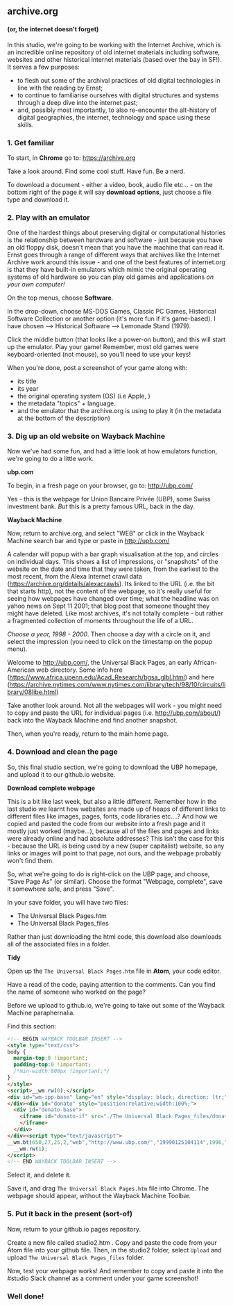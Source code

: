 ## archive.org
#### (or, the internet doesn't forget)

In this studio, we're going to be working with the Internet Archive, which is an incredible online repository of old internet materials including software, websites and other historical internet materials (based over the bay in SF!). It serves a few purposes:
- to flesh out some of the archival practices of old digital technologies in line with the reading by Ernst;
- to continue to familiarise ourselves with digital structures and systems through a deep dive into the internet past;
- and, possibly most importantly, to also re-encounter the alt-history of digital geographies, the internet, technology and space using these skills.

### 1. Get familiar

To start, in **Chrome** go to: https://archive.org

Take a look around. Find some cool stuff. Have fun. Be a nerd.

To download a document - either a video, book, audio file etc... - on the bottom right of the page it will say **download options**, just choose a file type and download it.  

### 2. Play with an emulator

One of the hardest things about preserving digital or computational histories is the relationship between hardware and software - just because you have an old floppy disk, doesn't mean that you have the machine that can read it. Ernst goes through a range of different ways that archives like the Internet Archive work around this issue - and one of the best features of internet.org is that they have built-in emulators which mimic the original operating systems of old hardware so you can play old games and applications *on your own computer!*

On the top menus, choose **Software**.

In the drop-down, choose MS-DOS Games, Classic PC Games, Historical Software Collection or another option (it's more fun if it's game-based). I have chosen --> Historical Software --> Lemonade Stand (1979).

Click the middle button (that looks like a power-on button), and this will start up the emulator. Play your game! Remember, most old games were keyboard-oriented (not mouse), so you'll need to use your keys!

When you're done, post a screenshot of your game along with:
- its title
- its year
- the original operating system (OS) (i.e Apple, )
- the metadata "topics" + language.
- and the emulator that the archive.org is using to play it (in the metadata at the bottom of the description)

### 3. Dig up an old website on Wayback Machine

Now we've had some fun, and had a little look at how emulators function, we're going to do a little work.

**ubp.com**

To begin, in a fresh page on your browser, go to: http://ubp.com/

Yes - this is the webpage for Union Bancaire Privée (UBP), some Swiss investment bank. *But* this is a pretty famous URL, back in the day.

**Wayback Machine**

Now, return to archive.org, and select "WEB" or click in the Wayback Machine search bar and type or paste in http://upb.com/

A calendar will popup with a bar graph visualisation at the top, and circles on individual days. This shows a list of impressions, or "snapshots" of the website on the date and time that they were taken, from the earliest to the most recent, from the Alexa Internet crawl data (https://archive.org/details/alexacrawls). Its linked to the URL (i.e. the bit that starts http), not the content of the webpage, so it's really useful for seeing how webpages have changed over time; what the headline was on yahoo news on Sept 11 2001; that blog post that someone thought they might have deleted. Like most archives, it's not totally complete - but rather a fragmented collection of moments throughout the life of a URL.

*Choose a year, 1998 - 2000*. Then choose a day with a circle on it, and select the impression (you need to click on the timestamp on the popup menu).

Welcome to http://ubp.com/, the Universal Black Pages, an early African-American web directory. Some info here (https://www.africa.upenn.edu/Acad_Research/bgsa_glbl.html) and here (https://archive.nytimes.com/www.nytimes.com/library/tech/98/10/circuits/library/08libe.html)

Take another look around. Not all the webpages will work - you might need to copy and paste the URL for individual pages (i.e. http://ubp.com/about/) back into the Wayback Machine and find another snapshot.  

Then, when you're ready, return to the main home page.

### 4. Download and clean the page   

So, this final studio section, we're going to download the UBP homepage, and upload it to our github.io website.

**Download complete webpage**

This is a bit like last week, but also a little different. Remember how in the last studio we learnt how websites are made up of heaps of different links to different files like images, pages, fonts, code libraries etc....? And how we copied and pasted the code from our website into a fresh page and it mostly just worked (maybe...), because all of the files and pages and links were already online and had absolute addresses? This isn't the case for this - because the URL is being used by a new (super capitalist) website, so any links or images will point to that page, not ours, and the webpage probably won't find them.

So, what we're going to do is right-click on the UBP page, and choose, "Save Page As" (or similar). Choose the format "Webpage, complete", save it somewhere safe, and press "Save".

In your save folder, you will have two files:
- The Universal Black Pages.htm
- The Universal Black Pages_files

Rather than just downloading the html code, this download also downloads all of the associated files in a folder.

**Tidy**

Open up the `The Universal Black Pages.htm` file in **Atom**, your code editor.

Have a read of the code, paying attention to the comments. Can you find the name of someone who worked on the page?

Before we upload to github.io, we're going to take out some of the Wayback Machine paraphernalia.

Find this section:

```HTML
<!-- BEGIN WAYBACK TOOLBAR INSERT -->
<style type="text/css">
body {
  margin-top:0 !important;
  padding-top:0 !important;
  /*min-width:800px !important;*/
}
</style>
<script>__wm.rw(0);</script>
<div id="wm-ipp-base" lang="en" style="display: block; direction: ltr;">
</div><div id="donato" style="position:relative;width:100%;">
  <div id="donato-base">
    <iframe id="donato-if" src="./The Universal Black Pages_files/donate.html" scrolling="no" frameborder="0" style="width:100%; height:100%">
    </iframe>
  </div>
</div><script type="text/javascript">
__wm.bt(650,27,25,2,"web","http://www.ubp.com/","19990125104114",1996,"/_static/",["/_static/css/banner-styles.css?v=bsmaklHF","/_static/css/iconochive.css?v=qtvMKcIJ"]);
  __wm.rw(1);
</script>
<!-- END WAYBACK TOOLBAR INSERT -->
```
Select it, and delete it.

Save it, and drag `The Universal Black Pages.htm` file into Chrome. The webpage should appear, without the Wayback Machine Toolbar.


### 5. Put it back in the present (sort-of)

Now, return to your github.io pages repository.

Create a new file called studio2.htm . Copy and paste the code from your Atom file into your github file. Then, in the studio2 folder, select `Upload` and upload `The Universal Black Pages_files` folder.

Now, test your webpage works! And remember to copy and paste it into the #studio Slack channel as a comment under your game screenshot!

### Well done!
